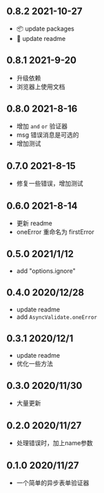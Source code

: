 ## 0.8.2 2021-10-27

- 📦 update packages
- 📑 update readme

## 0.8.1 2021-9-20

- 升级依赖
- 浏览器上使用文档

## 0.8.0 2021-8-16

- 增加 `and` `or` 验证器
- msg 错误消息是可选的
- 增加测试

## 0.7.0 2021-8-15

- 修复一些错误，增加测试

## 0.6.0 2021-8-14

- 更新 readme
- oneError 重命名为 firstError


## 0.5.0 2021/1/12

- add "options.ignore"

## 0.4.0 2020/12/28

- update readme
- add `AsyncValidate.oneError`

## 0.3.1 2020/12/1

- update readme
- 优化一些方法

## 0.3.0 2020/11/30

- 大量更新

## 0.2.0 2020/11/27

- 处理错误时，加上name参数

## 0.1.0 2020/11/27

- 一个简单的异步表单验证器